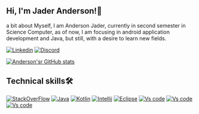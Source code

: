 ## Hi, I'm Jader Anderson!👋

 a bit about Myself, I am Anderson Jader, currently in second semester in Science Computer, as of now, I am focusing in android application development and Java, but still, with a desire to learn new  fields.

[![Linkedin](https://img.shields.io/badge/LinkedIn-0077B5?style=for-the-badge&logo=linkedin&logoColor=white)](https://www.linkedin.com/in/anderson-jader-710685235/)
[![Discord](https://img.shields.io/badge/Discord-7289DA?style=for-the-badge&logo=discord&logoColor=white)](https://discord.com/channels/@me)

[![Anderson'sr GitHub stats](https://github-readme-stats.vercel.app/api?username=AndersonJader0)](https://github.com/anuraghazra/github-readme-stats)

## Technical skills🛠️

[![StackOverFlow](https://img.shields.io/badge/Stack_Overflow-FE7A16?style=for-the-badge&logo=stack-overflow&logoColor=white)]()
[![Java](https://img.shields.io/badge/Java-ED8B00?style=for-the-badge&logo=java&logoColor=white)]()
[![Kotlin](https://img.shields.io/badge/Kotlin-0095D5?&style=for-the-badge&logo=kotlin&logoColor=white)]()
[![Intellij](https://img.shields.io/badge/IntelliJ_IDEA-000000.svg?style=for-the-badge&logo=intellij-idea&logoColor=white)]()
[![Eclipse](https://img.shields.io/badge/Eclipse-2C2255?style=for-the-badge&logo=eclipse&logoColor=white)]()
[![Vs code](https://img.shields.io/badge/Visual_Studio_Code-0078D4?style=for-the-badge&logo=visual%20studio%20code&logoColor=white)]() 
[![Vs code](https://img.shields.io/badge/GIT-E44C30?style=for-the-badge&logo=git&logoColor=white)]()
[![Vs code](https://img.shields.io/badge/Google_Cloud-4285F4?style=for-the-badge&logo=google-cloud&logoColor=white)]()




